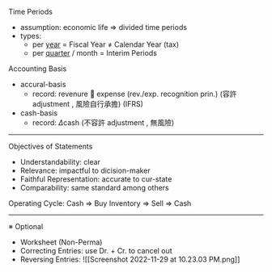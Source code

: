 Time Periods
- assumption: economic life => divided time periods
- types:
	- per <u>year</u>            = Fiscal Year $\neq$ Calendar Year (tax)
	- per <u>quarter</u> / month = Interim Periods

Accounting Basis
- accural-basis
	- record: revenure 🔗 expense
	          (rev./exp. recognition prin.)
	          (容許 adjustment , 風險自行承擔) (IFRS)
- cash-basis
	- record: $\Delta$cash
	          (不容許 adjustment , 無風險)

---

Objectives of Statements
- Understandability:        clear
- Relevance:                impactful to dicision-maker
- Faithful Representation:  accurate to cur-state
- Comparability:            same standard among others

Operating Cycle:
	Cash => Buy Inventory => Sell => Cash

---


※ Optional
- Worksheet (Non-Perma)
- Correcting Entries: use Dr. + Cr. to cancel out
- Reversing Entries: 
![[Screenshot 2022-11-29 at 10.23.03 PM.png]]
